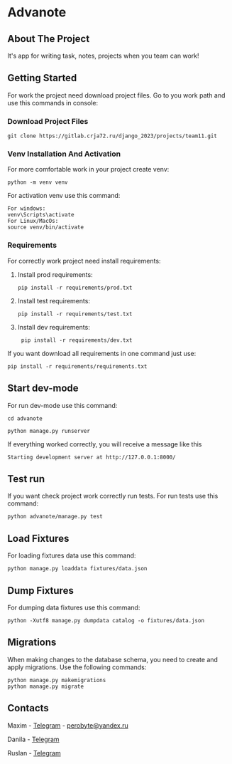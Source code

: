 # Advanote

## About The Project

It's app for writing task, notes, projects when you team can work!

## Getting Started

For work the project need download project files.
Go to you work path and use this commands in console:

### Download Project Files

```commandline
git clone https://gitlab.crja72.ru/django_2023/projects/team11.git
```

### Venv Installation And Activation

For more comfortable work in your project create venv:

```commandline
python -m venv venv
```

For activation venv use this command:

```commandline
For windows:
venv\Scripts\activate
For Linux/MacOs:
source venv/bin/activate
```

### Requirements

For correctly work project need install requirements:

1. Install prod requirements:
    ```commandline 
    pip install -r requirements/prod.txt
    ```
2. Install test requirements:
    ```commandline 
    pip install -r requirements/test.txt
    ```
3. Install dev requirements:
   ```commandline 
    pip install -r requirements/dev.txt
   ```
If you want download all requirements in one command just use:
```commandline
pip install -r requirements/requirements.txt
```

## Start dev-mode

For run dev-mode use this command:

```commandline
cd advanote

python manage.py runserver
```

If everything worked correctly, you will receive a message like this

```commandline
Starting development server at http://127.0.0.1:8000/
```

## Test run

If you want check project work correctly run tests.
For run tests use this command:

```commandline
python advanote/manage.py test
```

## Load Fixtures
For loading fixtures data use this command:
```commandline
python manage.py loaddata fixtures/data.json
```
## Dump Fixtures
For dumping data fixtures use this command:
```commandline
python -Xutf8 manage.py dumpdata catalog -o fixtures/data.json
```

## Migrations
When making changes to the database schema, you need to create and apply migrations. Use the following commands:

```commandline
python manage.py makemigrations
python manage.py migrate
```

## Contacts

Maxim - [Telegram](https://t.me/neverov_maxim) - perobyte@yandex.ru

Danila - [Telegram](https://t.me/Ramedon)

Ruslan - [Telegram](https://t.me/rs31113)